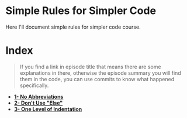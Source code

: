 # Simple Rules for Simpler Code
Here I'll document simple rules for simpler code course.


# Index
> If you find a link in episode title that means there are some explanations in there, otherwise the episode summary you will find them in the code, you can use commits to know what happened specifically.

* **[1- No Abbreviations](docs/1-no-abbreviations.md)** <br>
* **[2- Don't Use "Else"](docs/2-dont-use-else.md)** <br>
* **[3- One Level of Indentation](docs/3-one-level-indentation.md)** <br>

